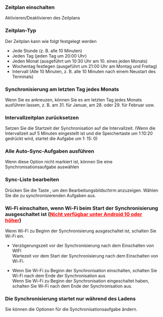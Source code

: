 ### Zeitplan einschalten

Aktivieren/Deaktivieren des Zeitplans

### Zeitplan-Typ

Der Zeitplan kann wie folgt festgelegt werden

- Jede Stunde (z. B. alle 10 Minuten)
- Jeden Tag (jeden Tag um 20:00 Uhr)
- Jeden Monat (ausgeführt um 10:30 Uhr am 10. eines jeden Monats)
- Wochentag festlegen (ausgeführt um 21:00 Uhr am Montag und Freitag)
- Intervall (Alle 10 Minuten, z. B. alle 10 Minuten nach einem Neustart des Terminals)

### Synchronisierung am letzten Tag jedes Monats

Wenn Sie es ankreuzen, können Sie es am letzten Tag jedes Monats ausführen lassen, z. B. am 31. für Januar, am 28. oder 29. für Februar usw.

### Intervallzeitplan zurücksetzen

Setzen Sie die Startzeit der Synchronisation auf die Intervallzeit. (Wenn die Intervallzeit auf 5 Minuten eingestellt ist und die Speichertaste um 1:10:20 gedrückt wird, startet die Aufgabe um 1: 15: 0)

### Alle Auto-Sync-Aufgaben ausführen

Wenn diese Option nicht markiert ist, können Sie eine Synchronisationsaufgabe auswählen

### Sync-Liste bearbeiten

Drücken Sie die Taste , um den Bearbeitungsbildschirm anzuzeigen. Wählen Sie die zu synchronisierenden Aufgaben aus.

### Wi-Fi einschalten, wenn Wi-Fi beim Start der Synchronisierung ausgeschaltet ist (<span style="color: red;"><u>Nicht verfügbar unter Android 10 oder höher</u></span>)

Wenn Wi-Fi zu Beginn der Synchronisierung ausgeschaltet ist, schalten Sie Wi-Fi ein.

- Verzögerungszeit vor der Synchronisierung nach dem Einschalten von WIFI   
  Wartezeit vor dem Start der Synchronisierung nach dem Einschalten von Wi-Fi.

- Wenn Sie Wi-Fi zu Beginn der Synchronisation einschalten, schalten Sie Wi-Fi nach dem Ende der Synchronisation aus  
  Wenn Sie Wi-Fi zu Beginn der Synchronisation eingeschaltet haben, schalten Sie Wi-Fi nach dem Ende der Synchronisation aus.

### Die Synchronisierung startet nur während des Ladens

Sie können die Optionen für die Synchronisationsaufgabe ändern.